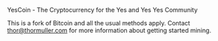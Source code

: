 YesCoin - The Cryptocurrency for the  Yes and Yes Yes Community

This is a fork of Bitcoin and all the usual methods apply. Contact thor@thormuller.com for more information about getting started mining.
